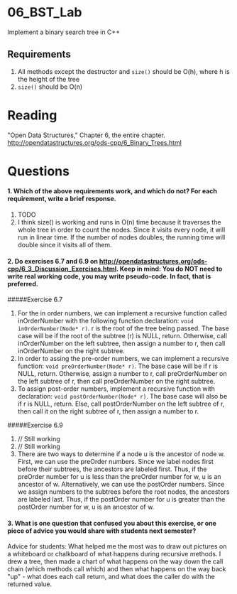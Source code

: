 06_BST_Lab
==============

Implement a binary search tree in C++

Requirements
------------

1. All methods except the destructor and `size()` should be O(h), where h is the height of the tree
2. `size()` should be O(n)

Reading
=======
"Open Data Structures," Chapter 6, the entire chapter. http://opendatastructures.org/ods-cpp/6_Binary_Trees.html

Questions
=========

#### 1. Which of the above requirements work, and which do not? For each requirement, write a brief response.

1. TODO
2. I think size() is working and runs in O(n) time because it traverses the whole tree in order to count the nodes.  Since it visits every node, it will run in linear time.  If the number of nodes doubles, the running time will double since it visits all of them.

#### 2. Do exercises 6.7 and 6.9 on http://opendatastructures.org/ods-cpp/6_3_Discussion_Exercises.html. Keep in mind: You do NOT need to write real working code, you may write pseudo-code. In fact, that is preferred.

#####Exercise 6.7
1. For the in order numbers, we can implement a recursive function called inOrderNumber with the following function declaration: `void inOrderNumber(Node* r)`. r is the root of the tree being passed. The base case will be if the root of the subtree (r) is NULL, return. Otherwise, call inOrderNumber on the left subtree, then assign a number to r, then call inOrderNumber on the right subtree.
2. In order to assing the pre-order numbers, we can implement a recursive function: `void preOrderNumber(Node* r)`. The base case will be if r is NULL, return. Otherwise, assign a number to r, call preOrderNumber on the left subtree of r, then call preOrderNumber on the right subtree.
3. To assign post-order numbers, implement a recursive function with declaration: `void postOrderNumber(Node* r)`. The base case will also be if r is NULL, return. Else, call postOrderNumber on the left subtree of r, then call it on the right subtree of r, then assign a number to r.

#####Exercise 6.9
1. // Still working
2. // Still working
3. There are two ways to determine if a node u is the ancestor of node w.  First, we can use the preOrder numbers.  Since we label nodes first before their subtrees, the ancestors are labeled first.  Thus, if the preOrder number for u is less than the preOrder number for w, u is an ancestor of w. Alternatively, we can use the postOrder numbers. Since we assign numbers to the subtrees before the root nodes, the ancestors are labeled last. Thus, if the postOrder number for u is greater than the postOrder number for w, u is an ancestor of w.

#### 3. What is one question that confused you about this exercise, or one piece of advice you would share with students next semester?

Advice for students: What helped me the most was to draw out pictures on a whiteboard or chalkboard of what happens during recursive methods. I drew a tree, then made a chart of what happens on the way down the call chain (which methods call which) and then what happens on the way back "up" - what does each call return, and what does the caller do with the returned value.